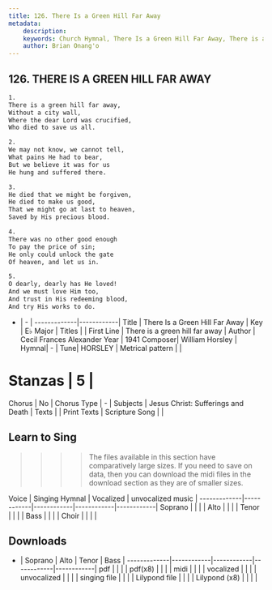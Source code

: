 ```yaml
---
title: 126. There Is a Green Hill Far Away
metadata:
    description: 
    keywords: Church Hymnal, There Is a Green Hill Far Away, There is a green hill far away, 
    author: Brian Onang'o
---
```



## 126. THERE IS A GREEN HILL FAR AWAY

```txt
1.
There is a green hill far away,
Without a city wall,
Where the dear Lord was crucified,
Who died to save us all.

2.
We may not know, we cannot tell,
What pains He had to bear,
But we believe it was for us
He hung and suffered there.

3.
He died that we might be forgiven,
He died to make us good,
That we might go at last to heaven,
Saved by His precious blood.

4.
There was no other good enough
To pay the price of sin;
He only could unlock the gate
Of heaven, and let us in.

5.
O dearly, dearly has He loved!
And we must love Him too,
And trust in His redeeming blood,
And try His works to do.

```

- |   -  |
-------------|------------|
Title | There Is a Green Hill Far Away |
Key | E♭ Major |
Titles |  |
First Line | There is a green hill far away |
Author | Cecil Frances Alexander
Year | 1941
Composer| William Horsley |
Hymnal|  - |
Tune| HORSLEY |
Metrical pattern | |
# Stanzas | 5 |
Chorus | No |
Chorus Type | - |
Subjects | Jesus Christ: Sufferings and Death |
Texts |  |
Print Texts | 
Scripture Song |  |
  
## Learn to Sing

>>>> The files available in this section have comparatively large sizes. If you need to save on data, then you can download the midi files in the download section as they are of smaller sizes.

Voice |  Singing Hymnal | Vocalized | unvocalized music |
-------------|------------|------------|------------|------------|
Soprano | | | |
Alto | | | |
Tenor | | | |
Bass | | | |
Choir | | | |

## Downloads

- |  Soprano | Alto | Tenor | Bass |
-------------|------------|------------|------------|------------|
pdf | | | |
pdf(x8) | | | |
midi | | | |
vocalized | | | |
unvocalized | | | |
singing file | | | |
Lilypond file | | | |
Lilypond (x8) | | | |
  